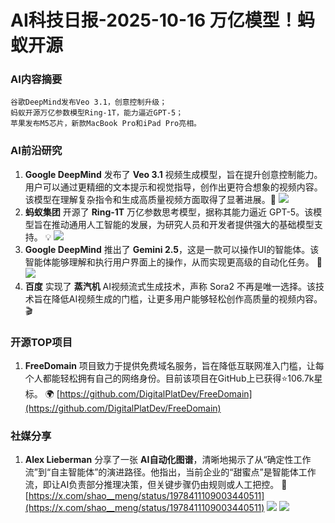 
# AI科技日报-2025-10-16 万亿模型！蚂蚁开源
### **AI内容摘要**
```
谷歌DeepMind发布Veo 3.1，创意控制升级；
蚂蚁开源万亿参数模型Ring-1T，能力逼近GPT-5；
苹果发布M5芯片，新款MacBook Pro和iPad Pro亮相。
```
### AI前沿研究
1.  **Google DeepMind** 发布了 **Veo 3.1** 视频生成模型，旨在提升创意控制能力。用户可以通过更精细的文本提示和视觉指导，创作出更符合想象的视频内容。该模型在理解复杂指令和生成高质量视频方面取得了显著进展。🚀
    ![](https://storage.googleapis.com/gweb-uniblog-publish-prod/images/Veo3.1_Social_v3.width-1300.png)
2.  **蚂蚁集团** 开源了 **Ring-1T** 万亿参数思考模型，据称其能力逼近 GPT-5。该模型旨在推动通用人工智能的发展，为研究人员和开发者提供强大的基础模型支持。 💡
    ![](https://static001.geekbang.org/static/infoq/img/infoq_icon.jpg)
3.  **Google DeepMind** 推出了 **Gemini 2.5**，这是一款可以操作UI的智能体。该智能体能够理解和执行用户界面上的操作，从而实现更高级的自动化任务。 🤖
    ![](https://static001.geekbang.org/static/infoq/img/infoq_icon.jpg)
4.  **百度** 实现了 **蒸汽机** AI视频流式生成技术，声称 Sora2 不再是唯一选择。该技术旨在降低AI视频生成的门槛，让更多用户能够轻松创作高质量的视频内容。 🎬
### 开源TOP项目
1.  **FreeDomain** 项目致力于提供免费域名服务，旨在降低互联网准入门槛，让每个人都能轻松拥有自己的网络身份。目前该项目在GitHub上已获得⭐106.7k星标。 🌍
    [https://github.com/DigitalPlatDev/FreeDomain](https://github.com/DigitalPlatDev/FreeDomain)
### 社媒分享
1.  **Alex Lieberman** 分享了一张 **AI自动化图谱**，清晰地揭示了从“确定性工作流”到“自主智能体”的演进路径。他指出，当前企业的“甜蜜点”是智能体工作流，即让AI负责部分推理决策，但关键步骤仍由规则或人工把控。 🤔
    [https://x.com/shao__meng/status/1978411109003440511](https://x.com/shao__meng/status/1978411109003440511)
    ![](https://source.hubtoday.app/images/2025/10/news_01k7m6h803fxat8artmmr21s2q.avif)
    ![](https://source.hubtoday.app/images/2025/10/news_01k7m6hb2jfmmasnqba7dgxq41.avif)